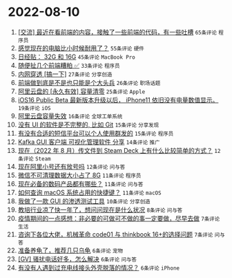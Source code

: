 # 2022-08-10

1. [[交流] 最近在看前端的内容，接触了一些前端的代码，有一些吐槽](https://www.v2ex.com/t/871818) `65条评论` `程序员`
1. [感觉现在的电脑比小时候耐用了？](https://www.v2ex.com/t/871817) `55条评论` `硬件`
1. [日经贴： 32G 和 16G](https://www.v2ex.com/t/871837) `45条评论` `MacBook Pro`
1. [随便扯几个前端糟粕 ✅](https://www.v2ex.com/t/871848) `33条评论` `程序员`
1. [内网穿透 [搞一下]](https://www.v2ex.com/t/871831) `27条评论` `分享创造`
1. [前端做到底是不是也只能是个大头兵](https://www.v2ex.com/t/871847) `26条评论` `职场话题`
1. [阿里云盘的 [永久有效] 容量清零](https://www.v2ex.com/t/871869) `25条评论` `Apple`
1. [iOS16 Public Beta 最新版本升级以后， iPhone11 依旧没有电量数值显示。](https://www.v2ex.com/t/871854) `19条评论` `iOS`
1. [阿里云盘容量失效](https://www.v2ex.com/t/871862) `16条评论` `全球工单系统`
1. [没有 UI 的软件是不完整的, 比如 Git](https://www.v2ex.com/t/871863) `15条评论` `分享发现`
1. [有没有合适的短信平台可以个人使用群发的](https://www.v2ex.com/t/871849) `15条评论` `程序员`
1. [Kafka GUI 客户端 可视化管理软件 分享](https://www.v2ex.com/t/871814) `14条评论` `推广`
1. [现在（2022 年 8 月）传文件到 Steam Deck 上有什么比较简单的方式？](https://www.v2ex.com/t/871844) `12条评论` `Steam`
1. [现在阿里小号还有放号吗](https://www.v2ex.com/t/871827) `12条评论` `问与答`
1. [微信不可清理数据大小占了 8G](https://www.v2ex.com/t/871860) `11条评论` `程序员`
1. [现在必备的数码产品都有哪些？](https://www.v2ex.com/t/871839) `11条评论` `问与答`
1. [如何查询 macOS 系统占用的快捷键？](https://www.v2ex.com/t/871812) `11条评论` `macOS`
1. [我做了一款 GUI 的渗透测试工具](https://www.v2ex.com/t/871840) `10条评论` `分享创造`
1. [教培行业凉了快一年了，想问问现在是什么状况](https://www.v2ex.com/t/871823) `8条评论` `问与答`
1. [疫情期间的一点感想：非必要的可做可不做的事一定要做，尽早去做](https://www.v2ex.com/t/871871) `7条评论` `生活`
1. [咨询下各位大佬，机械革命 code01 与 thinkbook 16+的选择问题](https://www.v2ex.com/t/871870) `7条评论` `问与答`
1. [准备养龟了，推荐几只乌龟](https://www.v2ex.com/t/871881) `6条评论` `宠物`
1. [[GV] 骚扰电话好多，怎么解决](https://www.v2ex.com/t/871861) `6条评论` `问与答`
1. [有没有人遇到过充电线接头外壳脱落的情况？](https://www.v2ex.com/t/871833) `6条评论` `iPhone`
